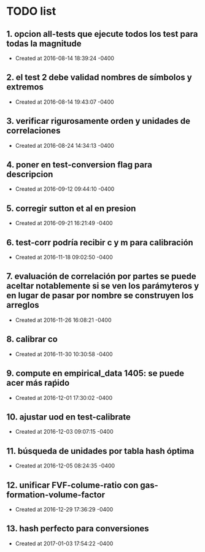 # TODO list
## 1. opcion all-tests que ejecute todos los test para todas la magnitude
- Created at   2016-08-14 18:39:24 -0400

## 2. el test 2 debe validad nombres de símbolos y extremos
- Created at   2016-08-14 19:43:07 -0400

## 3. verificar rigurosamente orden y unidades de correlaciones
- Created at   2016-08-24 14:34:13 -0400

## 4. poner en test-conversion flag para descripcion
- Created at   2016-09-12 09:44:10 -0400

## 5. corregir sutton et al en presion
- Created at   2016-09-21 16:21:49 -0400

## 6. test-corr podría recibir c y m para calibración
- Created at   2016-11-18 09:02:50 -0400

## 7. evaluación de correlación por partes se puede aceltar notablemente si se ven los parámyteros y en lugar de pasar por nombre se construyen los arreglos
- Created at   2016-11-26 16:08:21 -0400

## 8. calibrar co
- Created at   2016-11-30 10:30:58 -0400

## 9. compute en empirical_data 1405: se puede acer más raṕido
- Created at   2016-12-01 17:30:02 -0400

## 10. ajustar uod en test-calibrate
- Created at   2016-12-03 09:07:15 -0400

## 11. búsqueda de unidades por tabla hash óptima
- Created at   2016-12-05 08:24:35 -0400

## 12. unificar FVF-colume-ratio con gas-formation-volume-factor
- Created at   2016-12-29 17:36:29 -0400

## 13. hash perfecto para conversiones
- Created at   2017-01-03 17:54:22 -0400

